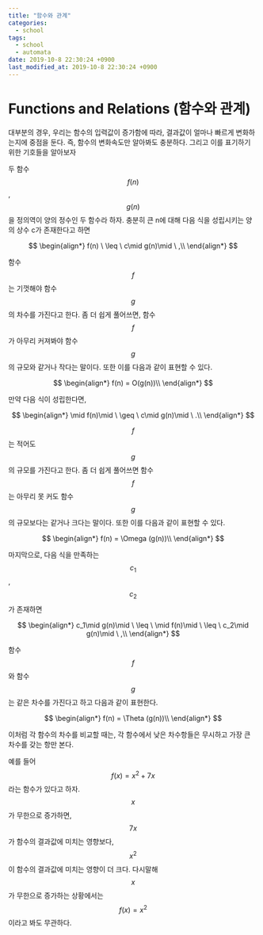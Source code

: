 ```yaml
---
title: "함수와 관계"
categories:
  - school
tags:
  - school
  - automata
date: 2019-10-8 22:30:24 +0900
last_modified_at: 2019-10-8 22:30:24 +0900
---
```

# Functions and Relations (함수와 관계)
대부분의 경우, 우리는 함수의 입력값이 증가함에 따라, 결과값이 얼마나 빠르게 변화하는지에 중점을 둔다. 즉, 함수의 변화속도만 알아봐도 충분하다. 그리고 이를 표기하기 위한 기호들을 알아보자


두 함수 $$f(n)$$, $$g(n)$$을 정의역이 양의 정수인 두 함수라 하자. 충분히 큰 n에 대해 다음 식을 성립시키는 양의 상수 c가 존재한다고 하면


$$
\begin{align*}
f(n) \ \leq \ c\mid g(n)\mid \ ,\\
\end{align*}
$$


함수$$f$$는 기껏해야 함수$$g$$의 차수를 가진다고 한다. 좀 더 쉽게 풀어쓰면, 함수$$f$$가 아무리 커져봐야 함수$$g$$의 규모와 같거나 작다는 말이다. 또한 이를 다음과 같이 표현할 수 있다.


$$
\begin{align*}
f(n) = O(g(n))\\
\end{align*}
$$


만약 다음 식이 성립한다면,


$$
\begin{align*}
\mid f(n)\mid \ \geq \ c\mid g(n)\mid \ .\\
\end{align*}
$$


$$f$$는 적어도 $$g$$의 규모를 가진다고 한다. 좀 더 쉽게 풀어쓰면 함수$$f$$는 아무리 못 커도 함수$$g$$의 규모보다는 같거나 크다는 말이다. 또한 이를 다음과 같이 표현할 수 있다.


$$
\begin{align*}
f(n) = \Omega (g(n))\\
\end{align*}
$$


마지막으로, 다음 식을 만족하는 $$c_1$$, $$c_2$$가 존재하면


$$
\begin{align*}
c_1\mid g(n)\mid \ \leq \ \mid f(n)\mid \ \leq \ c_2\mid g(n)\mid \ ,\\
\end{align*}
$$


함수$$f$$와 함수$$g$$는 같은 차수를 가진다고 하고 다음과 같이 표현한다.


$$
\begin{align*}
f(n) = \Theta (g(n))\\
\end{align*}
$$


이처럼 각 함수의 차수를 비교할 때는, 각 함수에서 낮은 차수항들은 무시하고 가장 큰 차수를 갖는 항만 본다.


예를 들어 $$f(x) = x^2 + 7x$$라는 함수가 있다고 하자. $$x$$가 무한으로 증가하면, $$7x$$가 함수의 결과값에 미치는 영향보다, $$x^2$$이 함수의 결과값에 미치는 영향이 더 크다. 다시말해 $$x$$가 무한으로 증가하는 상황에서는 $$f(x) = x^2$$이라고 봐도 무관하다.
